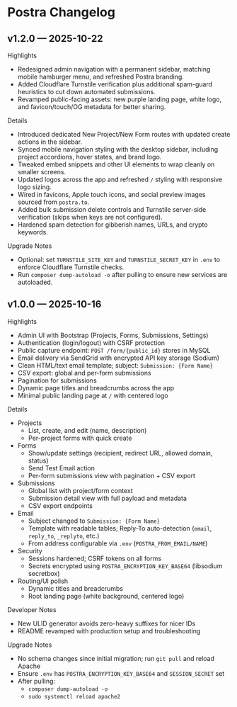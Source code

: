 Postra Changelog
================

v1.2.0 — 2025-10-22
--------------------

Highlights
- Redesigned admin navigation with a permanent sidebar, matching mobile hamburger menu, and refreshed Postra branding.
- Added Cloudflare Turnstile verification plus additional spam-guard heuristics to cut down automated submissions.
- Revamped public-facing assets: new purple landing page, white logo, and favicon/touch/OG metadata for better sharing.

Details
- Introduced dedicated New Project/New Form routes with updated create actions in the sidebar.
- Synced mobile navigation styling with the desktop sidebar, including project accordions, hover states, and brand logo.
- Tweaked embed snippets and other UI elements to wrap cleanly on smaller screens.
- Updated logos across the app and refreshed `/` styling with responsive logo sizing.
- Wired in favicons, Apple touch icons, and social preview images sourced from `postra.to`.
- Added bulk submission delete controls and Turnstile server-side verification (skips when keys are not configured).
- Hardened spam detection for gibberish names, URLs, and crypto keywords.

Upgrade Notes
- Optional: set `TURNSTILE_SITE_KEY` and `TURNSTILE_SECRET_KEY` in `.env` to enforce Cloudflare Turnstile checks.
- Run `composer dump-autoload -o` after pulling to ensure new services are autoloaded.

v1.0.0 — 2025-10-16
--------------------

Highlights
- Admin UI with Bootstrap (Projects, Forms, Submissions, Settings)
- Authentication (login/logout) with CSRF protection
- Public capture endpoint: `POST /form/{public_id}` stores in MySQL
- Email delivery via SendGrid with encrypted API key storage (Sodium)
- Clean HTML/text email template; subject: `Submission: {Form Name}`
- CSV export: global and per-form submissions
- Pagination for submissions
- Dynamic page titles and breadcrumbs across the app
- Minimal public landing page at `/` with centered logo

Details
- Projects
  - List, create, and edit (name, description)
  - Per-project forms with quick create
- Forms
  - Show/update settings (recipient, redirect URL, allowed domain, status)
  - Send Test Email action
  - Per-form submissions view with pagination + CSV export
- Submissions
  - Global list with project/form context
  - Submission detail view with full payload and metadata
  - CSV export endpoints
- Email
  - Subject changed to `Submission: {Form Name}`
  - Template with readable tables; Reply-To auto-detection (`email`, `reply_to`, `_replyto`, etc.)
  - From address configurable via `.env` (`POSTRA_FROM_EMAIL/NAME`)
- Security
  - Sessions hardened; CSRF tokens on all forms
  - Secrets encrypted using `POSTRA_ENCRYPTION_KEY_BASE64` (libsodium secretbox)
- Routing/UI polish
  - Dynamic titles and breadcrumbs
  - Root landing page (white background, centered logo)

Developer Notes
- New ULID generator avoids zero-heavy suffixes for nicer IDs
- README revamped with production setup and troubleshooting

Upgrade Notes
- No schema changes since initial migration; run `git pull` and reload Apache
- Ensure `.env` has `POSTRA_ENCRYPTION_KEY_BASE64` and `SESSION_SECRET` set
- After pulling:
  - `composer dump-autoload -o`
  - `sudo systemctl reload apache2`

